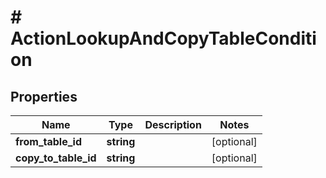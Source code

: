 # # ActionLookupAndCopyTableCondition

## Properties

Name | Type | Description | Notes
------------ | ------------- | ------------- | -------------
**from_table_id** | **string** |  | [optional]
**copy_to_table_id** | **string** |  | [optional]

